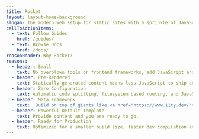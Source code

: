 ```yaml
---
title: Rocket
layout: layout-home-background
slogan: The modern web setup for static sites with a sprinkle of JavaScript.
callToActionItems:
  - text: Follow Guides
    href: /guides/
  - text: Browse Docs
    href: /docs/
reasonHeader: Why Rocket?
reasons:
  - header: Small
    text: No overblown tools or frontend frameworks, add JavaScript and/or Web Components only on pages where needed.
  - header: Pre-Rendered
    text: Statically generated content means less JavaScript to ship and process.
  - header: Zero Configuration
    text: Automatic code splitting, filesystem based routing, and JavaScript in Markdown.
  - header: Meta Framework
    text: 'Build on top of giants like <a href="https://www.11ty.dev/">Eleventy</a>, <a href="https://rollupjs.org/">Rollup</a>, and <a href="https://www.modern-web.dev/">Modern Web</a>.'
  - header: Powerful Default Template
    text: Provide content and you are ready to go.
  - header: Ready for Production
    text: Optimized for a smaller build size, faster dev compilation and dozens of other improvements.
---
```


